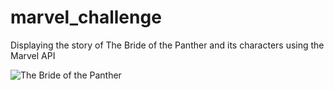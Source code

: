 # marvel_challenge
Displaying the story of The Bride of the Panther and its characters using the Marvel API

![The Bride of the Panther](https://drive.google.com/uc?export=view&id=0B0m29fs8GfgreXQ0NWF1NkhsNVU)

